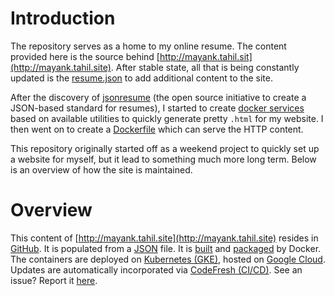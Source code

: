 # Introduction

The repository serves as a home to my online resume. The content provided here is the source behind [http://mayank.tahil.sit](http://mayank.tahil.site). After stable state, all that is being constantly updated is the [resume.json](./resume.json) to add additional content to the site. 

After the discovery of [jsonresume](https://jsonresume.org/) (the open source initiative to create a JSON-based standard for resumes), I started to create [docker services](https://github.com/mayanktahil/resume-cli#getting-started-containerized-install) based on available utilities to quickly generate pretty `.html` for my website. I then went on to create a [Dockerfile](./Dockerfile) which can serve the HTTP content. 

This repository originally started off as a weekend project to quickly set up a website for myself, but it lead to something much more long term. Below is an overview of how the site is maintained. 

# Overview 

This content of [http://mayank.tahil.site](http://mayank.tahil.site) resides in [GitHub](https://github.com/mayanktahil/mayanktahil-resume). It is populated from a [JSON](./resume.json) file. It is [built](https://github.com/mayanktahil/resume-cli#getting-started-containerized-install) and [packaged](./Dockerfile) by Docker. The containers are deployed on [Kubernetes (GKE)](https://github.com/MayankTahil/example-voting-app/tree/master/GKE-Codefresh/GKE-setup), hosted on [Google Cloud](https://cloud.google.com/). Updates are automatically incorporated via [CodeFresh (CI/CD)](https://codefresh.io/). See an issue? Report it [here](https://github.com/MayankTahil/mayanktahil-resume/issues).